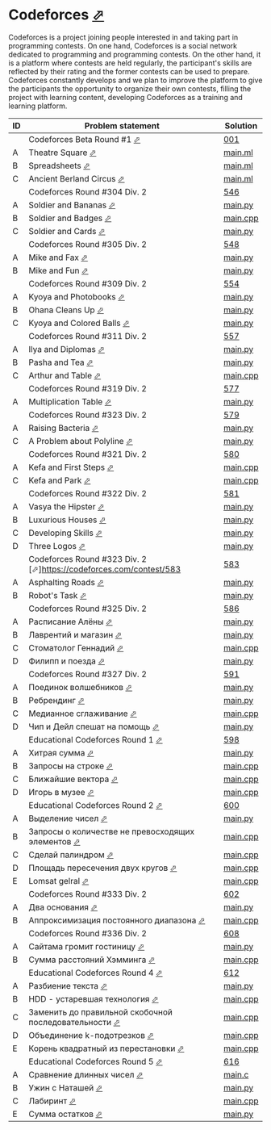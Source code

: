 # Codeforces [⬀](https://codeforces.com/)

Codeforces is a project joining people interested in and taking part in programming contests. On one hand, Codeforces is a social network dedicated to programming and programming contests. On the other hand, it is a platform where contests are held regularly, the participant's skills are reflected by their rating and the former contests can be used to prepare. Codeforces constantly develops and we plan to improve the platform to give the participants the opportunity to organize their own contests, filling the project with learning content, developing Codeforces as a training and learning platform.

| ID | Problem statement                                                                                     | Solution                   |
|----|-------------------------------------------------------------------------------------------------------|----------------------------|
|    | Codeforces Beta Round #1 [⬀](https://codeforces.com/contest/1)                                        | [001](001/)                |
| A  | Theatre Square [⬀](https://codeforces.com/problemset/problem/1/A)                                     | [main.ml](001/A/main.ml)   |
| B  | Spreadsheets [⬀](https://codeforces.com/problemset/problem/1/B)                                       | [main.ml](001/B/main.ml)   |
| C  | Ancient Berland Circus [⬀](https://codeforces.com/problemset/problem/1/C)                             | [main.ml](001/C/main.ml)   |
|    | Codeforces Round #304 Div. 2                                                                          | [546](546/)                |
| A  | Soldier and Bananas [⬀](https://codeforces.com/contest/546/problem/A)                                 | [main.py](546/A/main.py)   |
| B  | Soldier and Badges [⬀](https://codeforces.com/contest/546/problem/B)                                  | [main.cpp](546/B/main.cpp) |
| C  | Soldier and Cards [⬀](https://codeforces.com/contest/546/problem/C)                                   | [main.py](546/C/main.py)   |
|    | Codeforces Round #305 Div. 2                                                                          | [548](548/)                |
| A  | Mike and Fax [⬀](https://codeforces.com/problemset/problem/548/A)                                     | [main.py](548/A/main.py)   |
| B  | Mike and Fun [⬀](https://codeforces.com/problemset/problem/548/B)                                     | [main.py](548/B/main.py)   |
|    | Codeforces Round #309 Div. 2                                                                          | [554](554/)                |
| A  | Kyoya and Photobooks [⬀](https://codeforces.com/problemset/problem/554/A)                             | [main.py](554/A/main.py)   |
| B  | Ohana Cleans Up [⬀](https://codeforces.com/problemset/problem/554/B)                                  | [main.py](554/B/main.py)   |
| C  | Kyoya and Colored Balls [⬀](https://codeforces.com/problemset/problem/553/A)                          | [main.py](554/C/main.py)   |
|    | Codeforces Round #311 Div. 2                                                                          | [557](557/)                |
| A  | Ilya and Diplomas [⬀](https://codeforces.com/problemset/problem/557/A)                                | [main.py](557/A/main.py)   |
| B  | Pasha and Tea [⬀](https://codeforces.com/problemset/problem/557/B)                                    | [main.py](557/B/main.py)   |
| C  | Arthur and Table [⬀](https://codeforces.com/problemset/problem/557/C)                                 | [main.cpp](557/C/main.cpp) |
|    | Codeforces Round #319 Div. 2                                                                          | [577](577/)                |
| A  | Multiplication Table [⬀](https://codeforces.com/problemset/problem/577/A)                             | [main.py](577/A/main.py)   |
|    | Codeforces Round #323 Div. 2                                                                          | [579](579/)                |
| A  | Raising Bacteria [⬀](https://codeforces.com/problemset/problem/579/A)                                 | [main.py](579/A/main.py)   |
| C  | A Problem about Polyline [⬀](https://codeforces.com/problemset/problem/578/A)                         | [main.py](579/C/main.py)   |
|    | Codeforces Round #321 Div. 2                                                                          | [580](580/)                |
| A  | Kefa and First Steps [⬀](https://codeforces.com/problemset/problem/580/A)                             | [main.cpp](580/A/main.cpp) |
| C  | Kefa and Park [⬀](https://codeforces.com/problemset/problem/580/C)                                    | [main.cpp](580/C/main.cpp) |
|    | Codeforces Round #322 Div. 2                                                                          | [581](581/)                |
| A  | Vasya the Hipster [⬀](https://codeforces.com/problemset/problem/581/A)                                | [main.py](581/A/main.py)   |
| B  | Luxurious Houses [⬀](https://codeforces.com/problemset/problem/581/B)                                 | [main.py](581/B/main.py)   |
| C  | Developing Skills [⬀](https://codeforces.com/problemset/problem/581/C)                                | [main.py](581/C/main.py)   |
| D  | Three Logos [⬀](https://codeforces.com/problemset/problem/581/D)                                      | [main.py](581/D/main.py)   |
|    | Codeforces Round #323 Div. 2 [⬀]https://codeforces.com/contest/583                                    | [583](583/)                |
| A  | Asphalting Roads [⬀](https://codeforces.com/problemset/problem/583/A)                                 | [main.py](583/A/main.py)   |
| B  | Robot's Task [⬀](https://codeforces.com/problemset/problem/583/B)                                     | [main.py](583/B/main.py)   |
|    | Codeforces Round #325 Div. 2                                                                          | [586](586/)                |
| A  | Расписание Алёны [⬀](https://codeforces.com/problemset/problem/586/A)                                 | [main.py](586/A/main.py)   |
| B  | Лаврентий и магазин [⬀](https://codeforces.com/problemset/problem/586/B)                              | [main.py](586/B/main.py)   |
| C  | Стоматолог Геннадий [⬀](https://codeforces.com/problemset/problem/585/A)                              | [main.cpp](586/C/main.cpp) |
| D  | Филипп и поезда [⬀](https://codeforces.com/problemset/problem/585/B)                                  | [main.py](586/D/main.py)   |
|    | Codeforces Round #327 Div. 2                                                                          | [591](591/)                |
| A  | Поединок волшебников [⬀](https://codeforces.com/problemset/problem/591/A)                             | [main.py](591/A/main.py)   |
| B  | Ребрендинг [⬀](https://codeforces.com/problemset/problem/591/B)                                       | [main.py](591/B/main.py)   |
| C  | Медианное сглаживание [⬀](https://codeforces.com/problemset/problem/590/A)                            | [main.cpp](591/C/main.cpp) |
| D  | Чип и Дейл спешат на помощь [⬀](https://codeforces.com/problemset/problem/590/B)                      | [main.py](591/D/main.py)   |
|    | Educational Codeforces Round 1 [⬀](https://codeforces.com/contest/598)                                | [598](598/)                |
| A  | Хитрая сумма [⬀](https://codeforces.com/problemset/problem/598/A)                                     | [main.py](598/A/main.py)   |
| B  | Запросы на строке [⬀](https://codeforces.com/problemset/problem/598/B)                                | [main.cpp](598/B/main.cpp) |
| C  | Ближайшие вектора [⬀](https://codeforces.com/problemset/problem/598/C)                                | [main.cpp](598/C/main.cpp) |
| D  | Игорь в музее [⬀](https://codeforces.com/problemset/problem/598/D)                                    | [main.cpp](598/D/main.cpp) |
|    | Educational Codeforces Round 2 [⬀](https://codeforces.com/contest/600)                                | [600](600/)                |
| A  | Выделение чисел [⬀](https://codeforces.com/problemset/problem/600/A)                                  | [main.py](600/A/main.py)   |
| B  | Запросы о количестве не превосходящих элементов [⬀](https://codeforces.com/problemset/problem/600/B)  | [main.cpp](600/B/main.cpp) |
| C  | Сделай палиндром [⬀](https://codeforces.com/problemset/problem/600/C)                                 | [main.cpp](600/C/main.cpp) |
| D  | Площадь пересечения двух кругов [⬀](https://codeforces.com/problemset/problem/600/D)                  | [main.cpp](600/D/main.cpp) |
| E  | Lomsat gelral [⬀](https://codeforces.com/problemset/problem/600/E)                                    | [main.cpp](600/E/main.cpp) |
|    | Codeforces Round #333 Div. 2                                                                          | [602](602/)                |
| A  | Два основания [⬀](https://codeforces.com/problemset/problem/602/A)                                    | [main.py](602/A/main.py)   |
| B  | Аппроксимизация постоянного диапазона [⬀](https://codeforces.com/problemset/problem/602/B)            | [main.cpp](602/B/main.cpp) |
|    | Codeforces Round #336 Div. 2                                                                          | [608](608/)                |
| A  | Сайтама громит гостиницу [⬀](https://codeforces.com/contest/608/problem/A)                            | [main.py](608/A/main.py)   |
| B  | Сумма расстояний Хэмминга [⬀](https://codeforces.com/contest/608/problem/B)                           | [main.cpp](608/B/main.cpp) |
|    | Educational Codeforces Round 4 [⬀](https://codeforces.com/contest/612)                                | [612](612/)                |
| A  | Разбиение текста [⬀](https://codeforces.com/contest/612/problem/A)                                    | [main.py](612/A/main.py)   |
| B  | HDD - устаревшая технология [⬀](https://codeforces.com/contest/612/problem/B)                         | [main.cpp](612/B/main.cpp) |
| C  | Заменить до правильной скобочной последовательности [⬀](https://codeforces.com/contest/612/problem/C) | [main.cpp](612/C/main.cpp) |
| D  | Объединение k-подотрезков [⬀](https://codeforces.com/contest/612/problem/D)                           | [main.cpp](612/D/main.cpp) |
| E  | Корень квадратный из перестановки [⬀](https://codeforces.com/contest/612/problem/E)                   | [main.cpp](612/E/main.cpp) |
|    | Educational Codeforces Round 5 [⬀](https://codeforces.com/contests/616)                               | [616](616/)                |
| A  | Сравнение длинных чисел [⬀](https://codeforces.com/contest/616/problem/A)                             | [main.c](616/A/main.c)     |
| B  | Ужин с Наташей [⬀](https://codeforces.com/contest/616/problem/B)                                      | [main.py](616/B/main.py)   |
| C  | Лабиринт [⬀](https://codeforces.com/contest/616/problem/C)                                            | [main.cpp](616/C/main.cpp) |
| E  | Сумма остатков [⬀](https://codeforces.com/contest/616/problem/E)                                      | [main.py](616/E/main.py)   |

